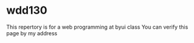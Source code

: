 # wdd130
This repertory is for a web programming at byui class
You can verify this page by my address

